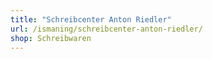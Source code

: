 ```yaml
---
title: "Schreibcenter Anton Riedler"
url: /ismaning/schreibcenter-anton-riedler/
shop: Schreibwaren
---
```

